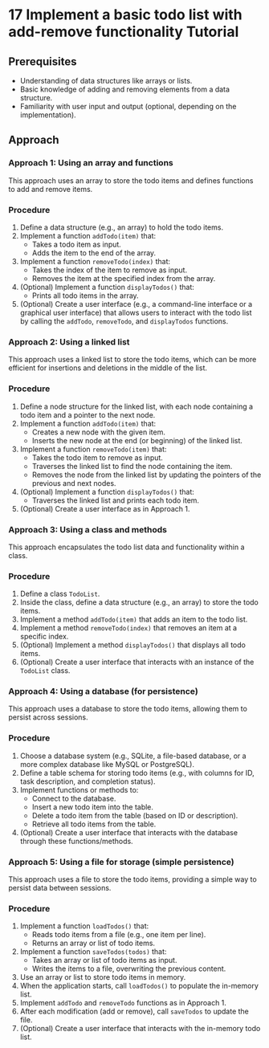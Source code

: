 # 17 Implement a basic todo list with add-remove functionality Tutorial

## Prerequisites

*   Understanding of data structures like arrays or lists.
*   Basic knowledge of adding and removing elements from a data structure.
*   Familiarity with user input and output (optional, depending on the implementation).

## Approach

### Approach 1: Using an array and functions

This approach uses an array to store the todo items and defines functions to add and remove items.

### Procedure

1. Define a data structure (e.g., an array) to hold the todo items.
2. Implement a function `addTodo(item)` that:
    *   Takes a todo item as input.
    *   Adds the item to the end of the array.
3. Implement a function `removeTodo(index)` that:
    *   Takes the index of the item to remove as input.
    *   Removes the item at the specified index from the array.
4. (Optional) Implement a function `displayTodos()` that:
    *   Prints all todo items in the array.
5. (Optional) Create a user interface (e.g., a command-line interface or a graphical user interface) that allows users to interact with the todo list by calling the `addTodo`, `removeTodo`, and `displayTodos` functions.

### Approach 2: Using a linked list

This approach uses a linked list to store the todo items, which can be more efficient for insertions and deletions in the middle of the list.

### Procedure

1. Define a node structure for the linked list, with each node containing a todo item and a pointer to the next node.
2. Implement a function `addTodo(item)` that:
    *   Creates a new node with the given item.
    *   Inserts the new node at the end (or beginning) of the linked list.
3. Implement a function `removeTodo(item)` that:
    *   Takes the todo item to remove as input.
    *   Traverses the linked list to find the node containing the item.
    *   Removes the node from the linked list by updating the pointers of the previous and next nodes.
4. (Optional) Implement a function `displayTodos()` that:
    *   Traverses the linked list and prints each todo item.
5. (Optional) Create a user interface as in Approach 1.

### Approach 3: Using a class and methods

This approach encapsulates the todo list data and functionality within a class.

### Procedure

1. Define a class `TodoList`.
2. Inside the class, define a data structure (e.g., an array) to store the todo items.
3. Implement a method `addTodo(item)` that adds an item to the todo list.
4. Implement a method `removeTodo(index)` that removes an item at a specific index.
5. (Optional) Implement a method `displayTodos()` that displays all todo items.
6. (Optional) Create a user interface that interacts with an instance of the `TodoList` class.

### Approach 4: Using a database (for persistence)

This approach uses a database to store the todo items, allowing them to persist across sessions.

### Procedure

1. Choose a database system (e.g., SQLite, a file-based database, or a more complex database like MySQL or PostgreSQL).
2. Define a table schema for storing todo items (e.g., with columns for ID, task description, and completion status).
3. Implement functions or methods to:
    *   Connect to the database.
    *   Insert a new todo item into the table.
    *   Delete a todo item from the table (based on ID or description).
    *   Retrieve all todo items from the table.
4. (Optional) Create a user interface that interacts with the database through these functions/methods.

### Approach 5: Using a file for storage (simple persistence)

This approach uses a file to store the todo items, providing a simple way to persist data between sessions.

### Procedure

1. Implement a function `loadTodos()` that:
    *   Reads todo items from a file (e.g., one item per line).
    *   Returns an array or list of todo items.
2. Implement a function `saveTodos(todos)` that:
    *   Takes an array or list of todo items as input.
    *   Writes the items to a file, overwriting the previous content.
3. Use an array or list to store todo items in memory.
4. When the application starts, call `loadTodos()` to populate the in-memory list.
5. Implement `addTodo` and `removeTodo` functions as in Approach 1.
6. After each modification (add or remove), call `saveTodos` to update the file.
7. (Optional) Create a user interface that interacts with the in-memory todo list.
